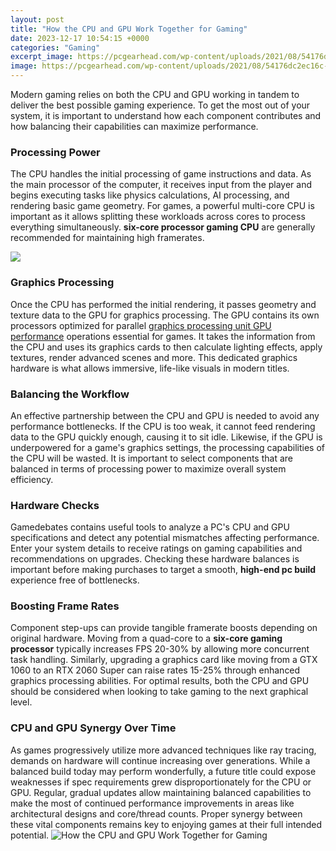 ```yaml
---
layout: post
title: "How the CPU and GPU Work Together for Gaming"
date: 2023-12-17 10:54:15 +0000
categories: "Gaming"
excerpt_image: https://pcgearhead.com/wp-content/uploads/2021/08/54176dc2ec16c-Vivante-Sept-Fig1.jpg
image: https://pcgearhead.com/wp-content/uploads/2021/08/54176dc2ec16c-Vivante-Sept-Fig1.jpg
---
```


Modern gaming relies on both the CPU and GPU working in tandem to deliver the best possible gaming experience. To get the most out of your system, it is important to understand how each component contributes and how balancing their capabilities can maximize performance. 
### Processing Power
The CPU handles the initial processing of game instructions and data. As the main processor of the computer, it receives input from the player and begins executing tasks like physics calculations, AI processing, and rendering basic game geometry. For games, a powerful multi-core CPU is important as it allows splitting these workloads across cores to process everything simultaneously. **six-core processor gaming CPU** are generally recommended for maintaining high framerates.

![](https://www.cgdirector.com/wp-content/uploads/media/2022/01/Difference-between-CPU-and-GPU-Architecture.jpg)
### Graphics Processing 
Once the CPU has performed the initial rendering, it passes geometry and texture data to the GPU for graphics processing. The GPU contains its own processors optimized for parallel [graphics processing unit GPU performance](https://store.fi.io.vn/collection/alejandre) operations essential for games. It takes the information from the CPU and uses its graphics cards to then calculate lighting effects, apply textures, render advanced scenes and more. This dedicated graphics hardware is what allows immersive, life-like visuals in modern titles.
### Balancing the Workflow
An effective partnership between the CPU and GPU is needed to avoid any performance bottlenecks. If the CPU is too weak, it cannot feed rendering data to the GPU quickly enough, causing it to sit idle. Likewise, if the GPU is underpowered for a game's graphics settings, the processing capabilities of the CPU will be wasted. It is important to select components that are balanced in terms of processing power to maximize overall system efficiency. 
### Hardware Checks
Gamedebates contains useful tools to analyze a PC's CPU and GPU specifications and detect any potential mismatches affecting performance. Enter your system details to receive ratings on gaming capabilities and recommendations on upgrades. Checking these hardware balances is important before making purchases to target a smooth, **high-end pc build** experience free of bottlenecks.
### Boosting Frame Rates 
Component step-ups can provide tangible framerate boosts depending on original hardware. Moving from a quad-core to a **six-core gaming processor** typically increases FPS 20-30% by allowing more concurrent task handling. Similarly, upgrading a graphics card like moving from a GTX 1060 to an RTX 2060 Super can raise rates 15-25% through enhanced graphics processing abilities. For optimal results, both the CPU and GPU should be considered when looking to take gaming to the next graphical level.
### CPU and GPU Synergy Over Time  
As games progressively utilize more advanced techniques like ray tracing, demands on hardware will continue increasing over generations. While a balanced build today may perform wonderfully, a future title could expose weaknesses if spec requirements grew disproportionately for the CPU or GPU. Regular, gradual updates allow maintaining balanced capabilities to make the most of continued performance improvements in areas like architectural designs and core/thread counts. Proper synergy between these vital components remains key to enjoying games at their full intended potential.
![How the CPU and GPU Work Together for Gaming](https://pcgearhead.com/wp-content/uploads/2021/08/54176dc2ec16c-Vivante-Sept-Fig1.jpg)